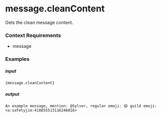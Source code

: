 # message.cleanContent 
		
Gets the clean message content.

### Context Requirements

* message


### Examples

##### input
```{message.cleanContent}```

##### output
```An example message, mention: @Sylver, regular emoji: 😄 guild emoji: <a:safetyjim:418855513116246016>```